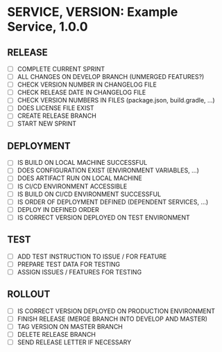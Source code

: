 # SERVICE, VERSION: Example Service, 1.0.0

## RELEASE

- [ ] COMPLETE CURRENT SPRINT
- [ ] ALL CHANGES ON DEVELOP BRANCH (UNMERGED FEATURES?)
- [ ] CHECK VERSION NUMBER IN CHANGELOG FILE
- [ ] CHECK RELEASE DATE IN CHANGELOG FILE
- [ ] CHECK VERSION NUMBERS IN FILES (package.json, build.gradle, ...)
- [ ] DOES LICENSE FILE EXIST
- [ ] CREATE RELEASE BRANCH
- [ ] START NEW SPRINT

## DEPLOYMENT

- [ ] IS BUILD ON LOCAL MACHINE SUCCESSFUL
- [ ] DOES CONFIGURATION EXIST (ENVIRONMENT VARIABLES, ...)
- [ ] DOES ARTIFACT RUN ON LOCAL MACHINE
- [ ] IS CI/CD ENVIRONMENT ACCESSIBLE
- [ ] IS BUILD ON CI/CD ENVIRONMENT SUCCESSFUL
- [ ] IS ORDER OF DEPLOYMENT DEFINED (DEPENDENT SERVICES, ...)
- [ ] DEPLOY IN DEFINED ORDER
- [ ] IS CORRECT VERSION DEPLOYED ON TEST ENVIRONMENT

## TEST

- [ ] ADD TEST INSTRUCTION TO ISSUE / FOR FEATURE
- [ ] PREPARE TEST DATA FOR TESTING
- [ ] ASSIGN ISSUES / FEATURES FOR TESTING

## ROLLOUT

- [ ] IS CORRECT VERSION DEPLOYED ON PRODUCTION ENVIRONMENT
- [ ] FINISH RELEASE (MERGE BRANCH INTO DEVELOP AND MASTER)
- [ ] TAG VERSION ON MASTER BRANCH
- [ ] DELETE RELEASE BRANCH
- [ ] SEND RELEASE LETTER IF NECESSARY